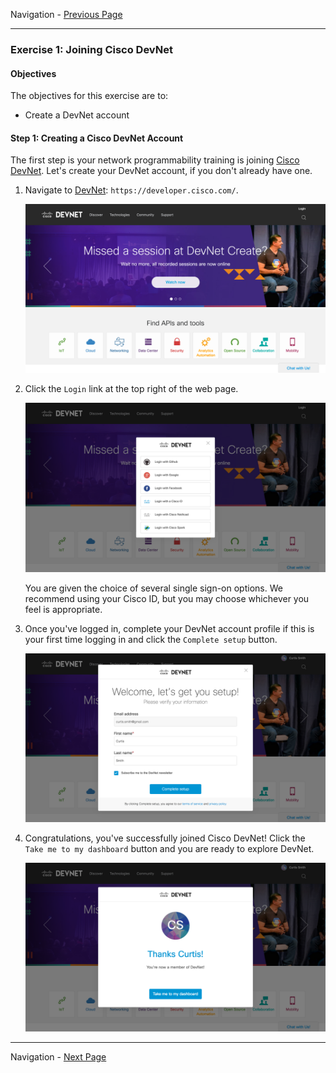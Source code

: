 Navigation - [Previous Page](LTRDEV-1100-Guide-01a-DevNet.md)

---

### Exercise 1: Joining Cisco DevNet

#### Objectives

The objectives for this exercise are to:

* Create a DevNet account

#### Step 1: Creating a Cisco DevNet Account

The first step is your network programmability training is joining [Cisco DevNet](https://developer.cisco.com/).  Let's 
create your DevNet account, if you don't already have one.

1. Navigate to [DevNet](https://developer.cisco.com): `https://developer.cisco.com/`.
    
    ![DevNet Website](assets/DevNet-01.png)

2. Click the `Login` link at the top right of the web page.
    
    ![DevNet Login](assets/DevNet-02.png)
    
    You are given the choice of several single sign-on options.  We recommend using your Cisco ID, but you may 
    choose whichever you feel is appropriate.

3. Once you've logged in, complete your DevNet account profile if this is your first time logging in and click 
the `Complete setup` button.
    
    ![DevNet Profile 1](assets/DevNet-03.png)
    
4. Congratulations, you've successfully joined Cisco DevNet!  Click the `Take me to my dashboard` button and you 
are ready to explore DevNet.
        
    ![DevNet Profile 2](assets/DevNet-04.png)

---

Navigation - [Next Page](LTRDEV-1100-Guide-01c-DevNet-Ex2.md)
